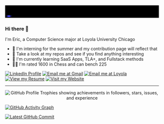 ![Eric Spencer](EricSpencerBlue.gif)

### Hi there 👋

I'm Eric, a Computer Science major at Loyola University Chicago

- 🔭 I'm interning for the summer and my contribution page will reflect that
- 🤔 Take a look at my repos and see if you find anything interesting
- 🌱 I'm currently learning SaaS Apps, TLA+, and Fullstack methods
- 🏋️‍♂️ I'm rated 1600 in Chess and can bench 225

[![LinkedIn Profile](https://img.shields.io/badge/LinkedIn-blue?logo=linkedin&logoColor=white)](https://linkedin.com/in/ericspencer00)
[![Email me at Gmail](https://img.shields.io/badge/Gmail-ericspencer1450@gmail.com-red?logo=gmail&logoColor=white)](mailto:ericspencer1450@gmail.com)
[![Email me at Loyola](https://img.shields.io/badge/Email-espencer2@luc.edu-blue?logo=maildotru&logoColor=white)](mailto:espencer2@luc.edu)
[![View my Resume](https://img.shields.io/badge/Resume-PDF-blue?logo=adobeacrobatreader&logoColor=white)](https://ericspencer00.github.io/resume/)
[![Visit my Website](https://img.shields.io/badge/Website-ericspencer00.github.io-0A66C2?logo=githubpages&logoColor=white)](https://EricSpencer00.github.io)

---

<p align="center">
  <img align src="https://github-profile-trophy.vercel.app/?username=ericspencer00&theme=onedark&column=-1&title=-Followers,-Stars,-Issues,-Experience" alt="GitHub Profile Trophies showing achievements in followers, stars, issues, and experience" />
</p>

[![GitHub Activity Graph](https://github-readme-activity-graph.vercel.app/graph?username=ericspencer00&theme=github-dark-dimmed&custom_title=EricSpencer00%20Activity%20Graph&hide_border=true)](https://github.com/EricSpencer00/connect-4/commit/55ac5be6049e6f2fef7b112f0c57254e4416f6a4)

[![Latest GitHub Commit](https://img.shields.io/endpoint?url=https://raw.githubusercontent.com/EricSpencer00/EricSpencer00/main/recent-commit.json&style=for-the-badge&cacheSeconds=0)](https://github.com/EricSpencer00/connect-4/commit/55ac5be6049e6f2fef7b112f0c57254e4416f6a4)
